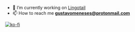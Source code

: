 - 🔭 I’m currently working on [Lingotail](https://github.com/itsmaia/lingotail)
- 📫 How to reach me **gustavomeneses@protonmail.com**

[![ko-fi](https://ko-fi.com/img/githubbutton_sm.svg)](https://ko-fi.com/I2I85IRUJ)
